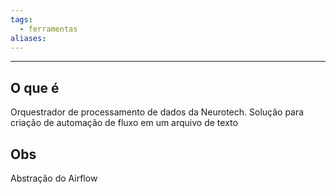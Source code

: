 ```yaml
---
tags:
  - ferramentas
aliases:
---
```

---
## O que é

Orquestrador de processamento de dados da Neurotech. Solução para criação de automação de fluxo em um arquivo de texto

## Obs

Abstração do Airflow
